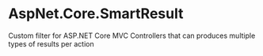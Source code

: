 # AspNet.Core.SmartResult

Custom filter for ASP.NET Core MVC Controllers that can produces multiple types of results per action
